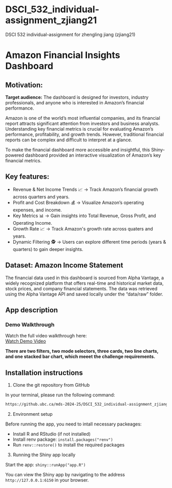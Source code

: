 # DSCI_532_individual-assignment_zjiang21

DSCI 532 individual-assignment for zhengling jiang (zjiang21)

# Amazon Financial Insights Dashboard

## Motivation:
**Target audience:** The dashboard is designed for investors, industry professionals, and anyone who is interested in Amazon’s financial performance.

Amazon is one of the world’s most influential companies, and its financial report attracts significant attention from investors and business analysts. Understanding key financial metrics is crucial for evaluating Amazon’s performance, profitability, and growth trends. However, traditional financial reports can be complex and difficult to interpret at a glance. 

To make the financial dashboard more accessible and insightful, this Shiny-powered dashboard provided an interactive visualization of Amazon’s key financial metrics.

## Key features:
- Revenue & Net Income Trends 📈 -> Track Amazon’s financial growth across quarters and years.
- Profit and Cost Breakdown 💰 -> Visualize Amazon’s operating expenses, and income.
- Key Metrics 📊 -> Gain insights into Total Revenue, Gross Profit, and Operating Income.
- Growth Rate 📈 -> Track Amazon's growth rate across quaters and years.
- Dynamic Filtering 🕵 -> Users can explore different time periods (years & quarters) to gain deeper insights.

## Dataset: Amazon Income Statement

The financial data used in this dashboard is sourced from Alpha Vantage, a widely recognized platform that offers real-time and historical market data, stock prices, and company financial statements. The data was retrieved using the Alpha Vantage API and saved locally under the “data/raw” folder.


## App description
### Demo Walkthrough
Watch the full video walkthrough here:  
[Watch Demo Video](img/demo.mp4)

**There are two filters, two mode selectors, three cards, two line charts, and one stacked bar chart, which meeet the challenge requirements.**

## Installation instructions
1. Clone the git repository from GitHub

In your terminal, please run the following command:

```bash
https://github.ubc.ca/mds-2024-25/DSCI_532_individual-assignment_zjiang21.git
```

2. Environment setup

Before running the app, you need to intall necessary packeages: 

- Install R and RStudio (if not installed)
- Install renv package: `install.packages("renv")`
- Run `renv::restore()` to install the required packages


3.  Running the Shiny app locally

Start the app: `shiny::runApp("app.R")`


You can view the Shiny app by navigating to the address `http://127.0.0.1:6150` in your browser.

